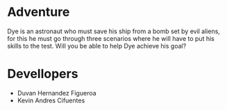 # Adventure
Dye is an astronaut who must save his ship from a bomb set by evil aliens, for this he must go through three scenarios where he will have to put his skills to the test. Will you be able to help Dye achieve his goal?
# Devellopers
- Duvan Hernandez Figueroa
- Kevin Andres Cifuentes
